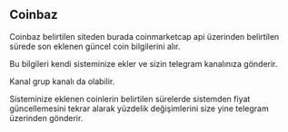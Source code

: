 
## Coinbaz

   Coinbaz belirtilen siteden burada coinmarketcap api üzerinden belirtilen sürede son eklenen güncel coin bilgilerini alır. 
   
   Bu bilgileri kendi sisteminize ekler ve sizin telegram kanalınıza gönderir.

   Kanal grup kanalı da olabilir.

   Sisteminize eklenen coinlerin belirtilen sürelerde sistemden fiyat güncellemesini tekrar alarak yüzdelik değişimlerini size yine telegram üzerinden gönderir. 